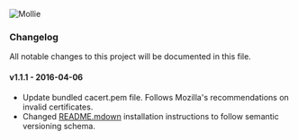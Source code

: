 ![Mollie](https://www.mollie.com/files/Mollie-Logo-Style-Small.png)

### Changelog

All notable changes to this project will be documented in this file.

#### v1.1.1 - 2016-04-06
  - Update bundled cacert.pem file. Follows Mozilla's recommendations on invalid certificates.
  - Changed [README.mdown](README.mdown) installation instructions to follow semantic versioning schema.
